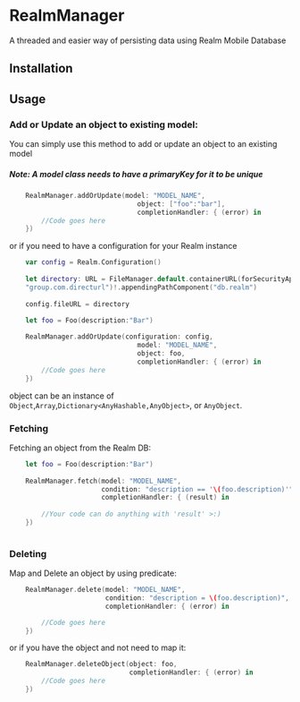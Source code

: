 # RealmManager
A threaded and easier way of persisting data using Realm Mobile Database

## Installation

## Usage

### Add or Update an object to existing model:

You can simply use this method to add or update an object to an existing model

##### Note: A model class needs to have a primaryKey for it to be unique
```swift
    RealmManager.addOrUpdate(model: "MODEL_NAME", 
                                object: ["foo":"bar"], 
                                completionHandler: { (error) in
        //Code goes here
    })
```

or if you need to have a configuration for your Realm instance

```swift
    var config = Realm.Configuration()
    
    let directory: URL = FileManager.default.containerURL(forSecurityApplicationGroupIdentifier:  
    "group.com.directurl")!.appendingPathComponent("db.realm")
    
    config.fileURL = directory
    
    let foo = Foo(description:"Bar")

    RealmManager.addOrUpdate(configuration: config, 
                                model: "MODEL_NAME", 
                                object: foo, 
                                completionHandler: { (error) in
        //Code goes here
    })
```

object can be an instance of ```Object```,```Array```,```Dictionary<AnyHashable,AnyObject>```, or ```AnyObject```.

### Fetching

Fetching an object from the Realm DB:

```swift
    let foo = Foo(description:"Bar")
            
    RealmManager.fetch(model: "MODEL_NAME", 
                       condition: "description == '\(foo.description)'", 
                       completionHandler: { (result) in
                       
        //Your code can do anything with 'result' >:)
    })
            
```

### Deleting

Map and Delete an object by using predicate:

```swift
    RealmManager.delete(model: "MODEL_NAME",
                        condition: "description = \(foo.description)",
                        completionHandler: { (error) in

        //Code goes here
    })     
```

or if you have the object and not need to map it:

```swift
    RealmManager.deleteObject(object: foo, 
                              completionHandler: { (error) in
        //Code goes here
    })
```




